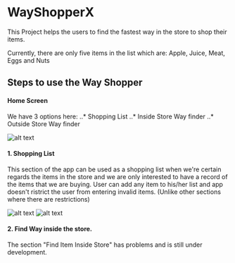 # WayShopperX

This Project helps the users to find the fastest way in the store to shop their items. 

Currently, there are only five items in the list which are:
Apple, Juice, Meat, Eggs and Nuts

## Steps to use the Way Shopper
#### Home Screen
We have 3 options here:
..* Shopping List
..* Inside Store Way finder
..* Outside Store Way finder

![alt text](http://hapoojoon.com/wayshopperimages/home.png)


#### 1. Shopping List

This section of the app can be used as a shopping list when we're certain regards the items in the store and we are only interested to have a record of the items that we are buying.
User can add any item to his/her list and app doesn't ristrict the user from entering invalid items. (Unlike other sections where there are restrictions)

![alt text](http://hapoojoon.com/wayshopperimages/list1.png)   ![alt text](http://hapoojoon.com/wayshopperimages/list2.png)


#### 2. Find Way inside the store.




The section "Find Item Inside Store" has problems and is still under development.

